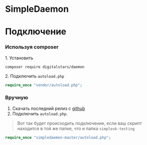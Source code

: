 # SimpleDaemon
# Подключение

### Используя composer
1\. Установить
```
composer require digitalstars/daemon
```
2\. Подключить `autoload.php`
```php
require_once "vendor/autoload.php";
```
### Вручную
1. Скачать последний релиз c [github](https://github.com/digitalstars/Daemon)
2. Подключить `autoload.php`.  
> Вот так будет происходить подключение, если ваш скрипт находится в той же папке, что и папка `simplevk-testing`
```php
require_once "simpledaemon-master/autoload.php";
```
